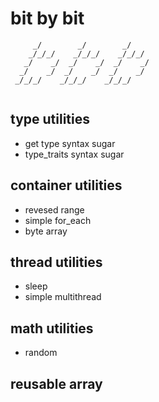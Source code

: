 # bit by bit

```
     _/        _/        _/
    _/_/_/    _/_/_/    _/_/_/
   _/    _/  _/    _/  _/    _/
  _/    _/  _/    _/  _/    _/
 _/_/_/    _/_/_/    _/_/_/
 
```

## type utilities

* get type syntax sugar
* type_traits syntax sugar

## container utilities

* revesed range
* simple for_each
* byte array

## thread utilities

* sleep
* simple multithread

## math utilities

* random

## reusable array

